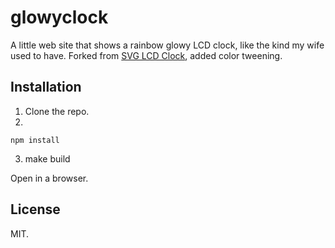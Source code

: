 glowyclock
==================

A little web site that shows a rainbow glowy LCD clock, like the kind my wife used to have. Forked from [SVG LCD Clock](http://codepen.io/christianhanvey/pen/imKIb/), added color tweening.

Installation
------------

1. Clone the repo. 
2.

    npm install

3.
    make build

Open in a browser.

License
-------

MIT.
